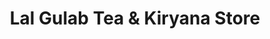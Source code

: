 ---
title: "Lal Gulab Tea & Kiryana Store"
url: /karachi/lal-gulab-tea-and-kiryana-store/
shop: shop
---